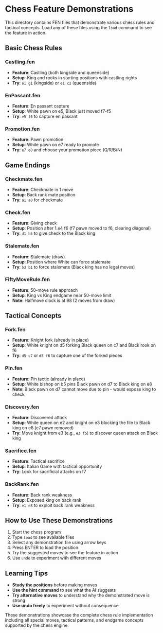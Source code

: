 # Chess Feature Demonstrations

This directory contains FEN files that demonstrate various chess rules and tactical concepts. Load any of these files using the `load` command to see the feature in action.

## Basic Chess Rules

### **Castling.fen**
- **Feature**: Castling (both kingside and queenside)
- **Setup**: King and rooks in starting positions with castling rights
- **Try**: `e1 g1` (kingside) or `e1 c1` (queenside)

### **EnPassant.fen**
- **Feature**: En passant capture
- **Setup**: White pawn on e5, Black just moved f7-f5
- **Try**: `e5 f6` to capture en passant

### **Promotion.fen**
- **Feature**: Pawn promotion
- **Setup**: White pawn on e7 ready to promote
- **Try**: `e7 e8` and choose your promotion piece (Q/R/B/N)

## Game Endings

### **Checkmate.fen**
- **Feature**: Checkmate in 1 move
- **Setup**: Back rank mate position
- **Try**: `a1 a8` for checkmate

### **Check.fen**
- **Feature**: Giving check
- **Setup**: Position after 1.e4 f6 (f7 pawn moved to f6, clearing diagonal)
- **Try**: `d1 h5` to give check to the Black king

### **Stalemate.fen**
- **Feature**: Stalemate (draw)
- **Setup**: Position where White can force stalemate
- **Try**: `b3 b1` to force stalemate (Black king has no legal moves)

### **FiftyMoveRule.fen**
- **Feature**: 50-move rule approach
- **Setup**: King vs King endgame near 50-move limit
- **Note**: Halfmove clock is at 98 (2 moves from draw)

## Tactical Concepts

### **Fork.fen**
- **Feature**: Knight fork (already in place)
- **Setup**: White knight on d5 forking Black queen on c7 and Black rook on f6
- **Try**: `d5 c7` or `d5 f6` to capture one of the forked pieces

### **Pin.fen**
- **Feature**: Pin tactic (already in place)
- **Setup**: White bishop on b5 pins Black pawn on d7 to Black king on e8
- **Note**: Black pawn on d7 cannot move due to pin - would expose king to check

### **Discovery.fen**
- **Feature**: Discovered attack
- **Setup**: White queen on e2 and knight on e3 blocking the file to Black king on e8 (e7 pawn removed)
- **Try**: Move knight from e3 (e.g., `e3 f5`) to discover queen attack on Black king

### **Sacrifice.fen**
- **Feature**: Tactical sacrifice
- **Setup**: Italian Game with tactical opportunity
- **Try**: Look for sacrificial attacks on f7

### **BackRank.fen**
- **Feature**: Back rank weakness
- **Setup**: Exposed king on back rank
- **Try**: `e1 e8` to exploit back rank weakness

## How to Use These Demonstrations

1. Start the chess program
2. Type `load` to see available files
3. Select any demonstration file using arrow keys
4. Press ENTER to load the position
5. Try the suggested moves to see the feature in action
6. Use `undo` to experiment with different moves

## Learning Tips

- **Study the positions** before making moves
- **Use the hint command** to see what the AI suggests
- **Try alternative moves** to understand why the demonstrated move is strong
- **Use undo freely** to experiment without consequence

These demonstrations showcase the complete chess rule implementation including all special moves, tactical patterns, and endgame concepts supported by the chess engine.
